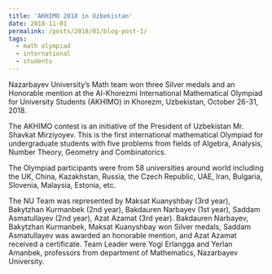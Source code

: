 ```yaml
---
title: 'AKHIMO 2018 in Uzbekistan'
date: 2018-11-01
permalink: /posts/2018/01/blog-post-1/
tags:
  - math olympiad
  - international
  - students
---
```


Nazarbayev University’s Math team won three Silver medals and an Honorable mention at the Al-Khorezmi International Mathematical Olympiad for University Students (AKHIMO) in Khorezm, Uzbekistan, October 26-31, 2018.

The AKHIMO contest is an initiative of the President of Uzbekistan Mr. Shavkat Mirziyoyev. This is the first international mathematical Olympiad for undergraduate students with five problems from fields of Algebra, Analysis, Number Theory, Geometry and Combinatorics. 

The Olympiad participants were from 58 universities around world including the UK, China, Kazakhstan, Russia, the Czech Republic, UAE, Iran, Bulgaria, Slovenia, Malaysia, Estonia, etc.

The NU Team was represented by Maksat Kuanyshbay (3rd year), Bakytzhan Kurmanbek (2nd year), Bakdauren Narbayev (1st year), Saddam Asmatullayev (2nd year), Azat Azamat (3rd year). Bakdauren Narbayev, Bakytzhan Kurmanbek, Maksat Kuanyshbay won Silver medals, Saddam Asmatullayev was awarded an honorable mention, and Azat Azamat received a certificate. Team Leader were Yogi Erlangga and Yerlan Amanbek, professors from department of Mathematics, Nazarbayev University.